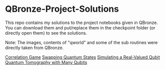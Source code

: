 # QBronze-Project-Solutions

This repo contains my solutions to the project notebooks given in QBronze. You can download them and put/replace them in the checkpoint folder (or directly open them) to see the solutions.

Note: The images, contents of "qworld" and some of the sub routines were directly taken from QBronze.

[Correlation Game](https://github.com/soly33tworks/QBronze-Project-Solutions/blob/main/Project_Correlation_Game-checkpoint.ipynb)
[Swapping Quantum States](https://github.com/soly33tworks/QBronze-Project-Solutions/blob/main/Project_Swapping_Quantum_States-checkpoint.ipynb)
[Simulating a Real-Valued Qubit](https://github.com/soly33tworks/QBronze-Project-Solutions/blob/main/Project_Simulating_a_RealValued_Qubit-checkpoint.ipynb)
[Quantum Tomography with Many Qubits](https://github.com/soly33tworks/QBronze-Project-Solutions/blob/main/Project_Quantum_Tomography_with_Many_Qubits-checkpoint.ipynb)
